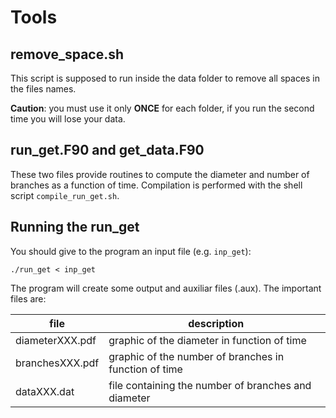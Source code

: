 # Tools

## remove_space.sh
This script is supposed to run inside the data folder to remove all spaces in the files names.

**Caution**: you must use it only **ONCE** for each folder, if you run the second time you will lose your data.

## run_get.F90 and get_data.F90
These two files provide routines to compute the diameter and number of branches as a function of time. Compilation is performed with the shell script `compile_run_get.sh`. 


## Running the run_get

You should give to the program an input file (e.g. `inp_get`):

`./run_get < inp_get`

The program will create some output and auxiliar files (.aux). The important files are:

| file | description |
| --- | --- |
| diameterXXX.pdf   | graphic of the diameter in function of time |
| branchesXXX.pdf   | graphic of the number of branches in function of time |
| dataXXX.dat       | file containing the number of branches and diameter |



